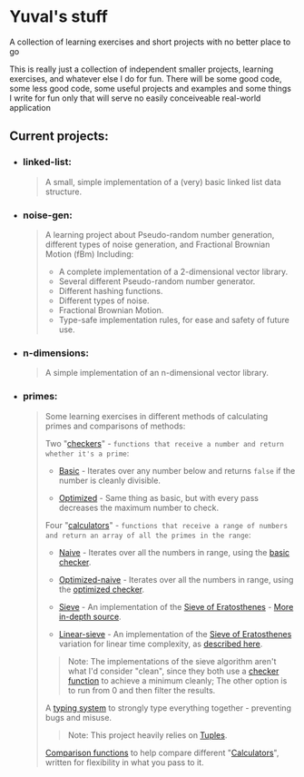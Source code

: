 # Yuval's stuff

A collection of learning exercises and short projects with no better place to go

This is really just a collection of independent smaller projects, learning exercises, and whatever else I do for fun.
There will be some good code, some less good code, some useful projects and examples and some things I write for fun only that will serve no easily conceiveable real-world application

## Current projects:

- ### linked-list:

  > A small, simple implementation of a (very) basic linked list data structure.

- ### noise-gen:

  > A learning project about Pseudo-random number generation, different types of noise generation, and Fractional Brownian Motion (fBm)
  > Including:
  >
  > - A complete implementation of a 2-dimensional vector library.
  > - Several different Pseudo-random number generator.
  > - Different hashing functions.
  > - Different types of noise.
  > - Fractional Brownian Motion.
  > - Type-safe implementation rules, for ease and safety of future use.

- ### n-dimensions:

  > A simple implementation of an n-dimensional vector library.

- ### primes:

  > Some learning exercises in different methods of calculating primes and comparisons of methods:
  >
  > Two "[checkers](src/primes/checkers/)" - `functions that receive a number and return whether it's a prime`:
  >
  > - [Basic](src/primes/checkers/basic.ts) - Iterates over any number below and returns `false` if the number is cleanly divisible.
  >
  > - [Optimized](src/primes/checkers/optimized.ts) - Same thing as basic, but with every pass decreases the maximum number to check.
  >
  > Four "[calculators](src/primes/calculators/)" - `functions that receive a range of numbers and return an array of all the primes in the range`:
  >
  > - [Naive](src/primes/calculators/naive.ts) - Iterates over all the numbers in range, using the [basic checker](src/primes/checkers/basic.ts).
  >
  > - [Optimized-naive](src/primes/calculators/optimized-naive.ts) - Iterates over all the numbers in range, using the [optimized checker](src/primes/checkers/optimized.ts).
  >
  > - [Sieve](src/primes/calculators/sieve.ts) - An implementation of the [Sieve of Eratosthenes](https://en.wikipedia.org/wiki/Sieve_of_Eratosthenes) - [More in-depth source](https://cp-algorithms.com/algebra/sieve-of-eratosthenes.html#asymptotic-analysis).
  >
  > - [Linear-sieve](src/primes/calculators/linear-sieve.ts) - An implementation of the [Sieve of Eratosthenes](https://en.wikipedia.org/wiki/Sieve_of_Eratosthenes) variation for linear time complexity, as [described here](https://cp-algorithms.com/algebra/prime-sieve-linear.html).
  >
  > > Note: The implementations of the sieve algorithm aren't what I'd consider "clean", since they both use a [checker function](src/primes/checkers/) to achieve a minimum cleanly; The other option is to run from 0 and then filter the results.
  >
  > A [typing system](src/primes/types.ts) to strongly type everything together - preventing bugs and misuse.
  >
  > > Note: This project heavily relies on [Tuples](https://www.w3schools.com/typescript/typescript_tuples.php).
  >
  > [Comparison functions](src/primes/utils/comparisons.ts) to help compare different "[Calculators](src/primes/calculators/)", written for flexibility in what you pass to it.
